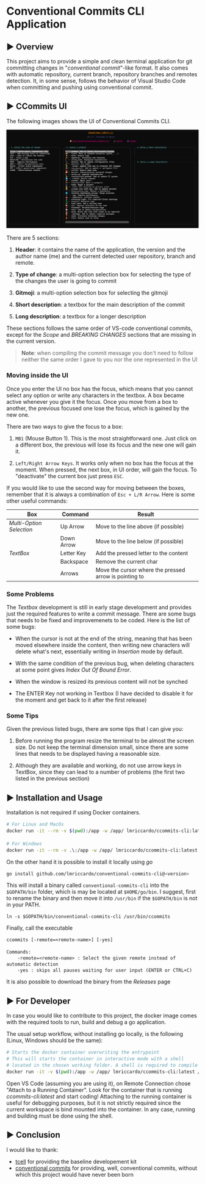 # Conventional Commits CLI Application

## ▶ Overview

This project aims to provide a simple and clean terminal application for git committing changes in "_conventional commit_"-like format. It also comes with automatic repository, current branch, repository branches and remotes detection. It, in some sense, follows the behavior of Visual Studio Code when committing and pushing using conventional commit. 

## ▶ CCommits UI

The following images shows the UI of Conventional Commits CLI.

![alt text](images/ui.png)

There are 5 sections:

1. **Header**: it contains the name of the application, the version and the author name (me) and the current detected user repository, branch and remote.

2. **Type of change**: a multi-option selection box for selecting the type of the changes the user is going to commit

3. **Gitmoji**: a multi-option selection box for selecting the gitmoji

4. **Short description**: a textbox for the main description of the commit

5. **Long description**: a textbox for a longer description

These sections follows the same order of VS-code conventional commits, except for the _Scope_ and _BREAKING CHANGES_ sections that are missing in the current version.

> **Note**: when compiling the commit message you don't need to 
> follow neither the same order I gave to you nor the one 
> represented in the UI

### Moving inside the UI

Once you enter the UI no box has the focus, which means that you cannot select any option or write any characters in the textbox. A box became active whenever you give it the focus. Once you move from a box to another, the previous focused one lose the focus, which is gained by the new one.

There are two ways to give the focus to a box:

1. `MB1` (Mouse Button 1). This is the most straightforward one. Just click on a different box, the previous will lose its focus and the new one will gain it.

2. `Left/Right Arrow Keys`. It works only when no box has the focus at the moment. When pressed, the next box, in UI order, will gain the focus. To "deactivate" the current box just press `ESC`.

If you would like to use the second way for moving between the boxes, remember that it is always a combination of `Esc + L/R Arrow`. Here is some other useful commands:

| **Box**                  | **Command** | **Result**                                             |
|--------------------------|-------------|--------------------------------------------------------|
| _Multi-Option Selection_ | Up Arrow    | Move to the line above (if possible)                   |
|                          | Down Arrow  | Move to the line below (if possible)                   |
| _TextBox_                | Letter Key  | Add the pressed letter to the content                  |
|                          | Backspace   | Remove the current char                                |
|                          | Arrows      | Move the cursor where the pressed arrow is pointing to |

### Some Problems

The *Textbox* development is still in early stage development and provides just the required features to write a commit message. There are some bugs that needs to be fixed and improvemenets to be coded. Here is the list of some bugs:

- When the cursor is not at the end of the string, meaning that has been moved elsewhere inside the content, then writing new characters will delete what's next, essentially writing in *Insertion* mode by default.

- With the same condition of the previous bug, when deleting characters at some point gives *Index Out Of Bound Error*.

- When the window is resized its previous content will not be synched

- The ENTER Key not working in Textbox (I have decided to disable it for the moment and get back to it after the first release)

### Some Tips

Given the previous listed bugs, there are some tips that I can give you:

1. Before running the program resize the terminal to be almost the screen size. Do not keep the terminal dimension small, since there are some lines that needs to be displayed having a reasonable size.

2. Although they are available and working, do not use arrow keys in TextBox, since they can lead to a number of problems (the first two listed in the previous section)

## ▶ Installation and Usage

Installation is not required if using Docker containers.

``` Bash
# For Linux and MacOs
docker run -it --rm -v $(pwd):/app -w /app/ lmriccardo/ccommits-cli:latest

# For Windows
docker run -it --rm -v .\:/app -w /app/ lmriccardo/ccommits-cli:latest
```

On the other hand it is possible to install it locally using _go_

```Bash
go install github.com/lmriccardo/conventional-commits-cli@<version>
```

This will install a binary called `conventional-commits-cli` into the `$GOPATH/bin` folder, which is may be located at `$HOME/go/bin`. I suggest, first to rename the binary and then move it into `/usr/bin` if the `$GOPATH/bin` is not in your PATH. 

```
ln -s $GOPATH/bin/conventional-commits-cli /usr/bin/ccommits
```

Finally, call the executable

```
ccommits [-remote=<remote-name>] [-yes]

Commands:
    -remote=<remote-name> : Select the given remote instead of automatic detection
    -yes : skips all pauses waiting for user input (ENTER or CTRL+C)
```

It is also possible to download the binary from the _Releases_ page

## ▶ For Developer

In case you would like to contribute to this project, the docker image comes with the required tools to run, build and debug a go application.

The usual setup workflow, without installing go locally, is the following (Linux, Windows should be the same):

```bash
# Starts the docker container overwriting the entrypoint
# This will starts the container in interactive mode with a shell
# located in the chosen working folder. A shell is required to compile
docker run -it -v $(pwd):/app -w /app/ lmriccardo/ccommits-cli:latest /bin/bash
```

Open VS Code (assuming you are using it), on Remote Connection chose "Attach to a Running Container". Look for the container that is running _ccommits-cli:latest_ and start coding!
Attaching to the running container is useful for debugging purposes, but it is not strictly required since the current workspace is bind mounted into the container.
In any case, running and building must be done using the shell. 

## ▶ Conclusion

I would like to thank:

- [tcell](https://github.com/gdamore/tcell) for providing the baseline developement kit
- [conventional commits](https://github.com/conventional-commits/conventionalcommits.org) for providing, well, conventional commits, without which this project would have never been born